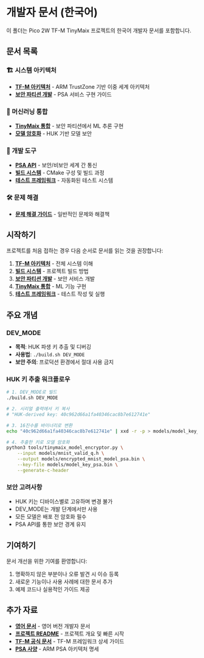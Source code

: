 # 개발자 문서 (한국어)

이 폴더는 Pico 2W TF-M TinyMaix 프로젝트의 한국어 개발자 문서를 포함합니다.

## 문서 목록

### 🏗️ 시스템 아키텍처
- **[TF-M 아키텍처](./tfm-architecture.md)** - ARM TrustZone 기반 이중 세계 아키텍처
- **[보안 파티션 개발](./secure-partitions.md)** - PSA 서비스 구현 가이드

### 🤖 머신러닝 통합
- **[TinyMaix 통합](./tinymaix-integration.md)** - 보안 파티션에서 ML 추론 구현
- **[모델 암호화](./model-encryption.md)** - HUK 기반 모델 보안

### 🔧 개발 도구
- **[PSA API](./psa-api.md)** - 보안/비보안 세계 간 통신
- **[빌드 시스템](./build-system.md)** - CMake 구성 및 빌드 과정
- **[테스트 프레임워크](./testing-framework.md)** - 자동화된 테스트 시스템

### 🛠️ 문제 해결
- **[문제 해결 가이드](./troubleshooting.md)** - 일반적인 문제와 해결책

## 시작하기

프로젝트를 처음 접하는 경우 다음 순서로 문서를 읽는 것을 권장합니다:

1. **[TF-M 아키텍처](./tfm-architecture.md)** - 전체 시스템 이해
2. **[빌드 시스템](./build-system.md)** - 프로젝트 빌드 방법
3. **[보안 파티션 개발](./secure-partitions.md)** - 보안 서비스 개발
4. **[TinyMaix 통합](./tinymaix-integration.md)** - ML 기능 구현
5. **[테스트 프레임워크](./testing-framework.md)** - 테스트 작성 및 실행

## 주요 개념

### DEV_MODE
- **목적**: HUK 파생 키 추출 및 디버깅
- **사용법**: `./build.sh DEV_MODE`
- **보안 주의**: 프로덕션 환경에서 절대 사용 금지

### HUK 키 추출 워크플로우
```bash
# 1. DEV_MODE로 빌드
./build.sh DEV_MODE

# 2. 시리얼 출력에서 키 복사
# "HUK-derived key: 40c962d66a1fa40346cac8b7e612741e"

# 3. 16진수를 바이너리로 변환
echo "40c962d66a1fa40346cac8b7e612741e" | xxd -r -p > models/model_key_psa.bin

# 4. 추출한 키로 모델 암호화
python3 tools/tinymaix_model_encryptor.py \
    --input models/mnist_valid_q.h \
    --output models/encrypted_mnist_model_psa.bin \
    --key-file models/model_key_psa.bin \
    --generate-c-header
```

### 보안 고려사항
- HUK 키는 디바이스별로 고유하며 변경 불가
- DEV_MODE는 개발 단계에서만 사용
- 모든 모델은 배포 전 암호화 필수
- PSA API를 통한 보안 경계 유지

## 기여하기

문서 개선을 위한 기여를 환영합니다:

1. 명확하지 않은 부분이나 오류 발견 시 이슈 등록
2. 새로운 기능이나 사용 사례에 대한 문서 추가
3. 예제 코드나 실용적인 가이드 제공

## 추가 자료

- **[영어 문서](../docs/)** - 영어 버전 개발자 문서
- **[프로젝트 README](../README.md)** - 프로젝트 개요 및 빠른 시작
- **[TF-M 공식 문서](https://trustedfirmware-m.readthedocs.io/)** - TF-M 프레임워크 상세 가이드
- **[PSA 사양](https://developer.arm.com/architectures/security-architectures/platform-security-architecture)** - ARM PSA 아키텍처 명세
